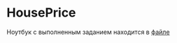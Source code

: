 # HousePrice
Ноутбук с выполненным заданием находится в [файле](https://github.com/FRuktozza/HousePrice/blob/main/HousePrice.ipynb)
